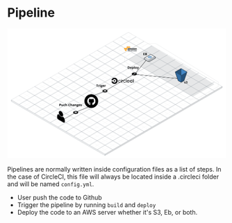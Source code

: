# Pipeline

![CircleCIPipeline](circleci.png)

Pipelines are normally written inside configuration files as a list of steps. In the case of CircleCI, this file will always be located inside a .circleci folder and will be named `config.yml`.

-  User push the code to Github
-  Trigger the pipeline by running `build` and `deploy`
-  Deploy the code to an AWS server whether it's S3, Eb, or both.
